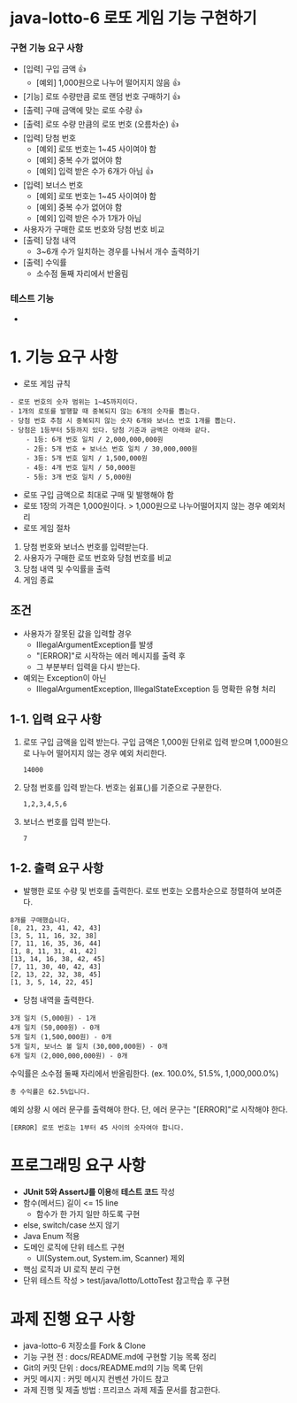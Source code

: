 # java-lotto-6 로또 게임 기능 구현하기

### 구현 기능 요구 사항
- [입력] 구입 금액 :+1:
  - [예외] 1,000원으로 나누어 떨어지지 않음 :+1:
- [기능] 로또 수량만큼 로또 랜덤 번호 구매하기 :+1:
- [출력] 구매 금액에 맞는 로또 수량 :+1:
- [출력] 로또 수량 만큼의 로또 번호 (오름차순) :+1:
- [입력] 당첨 번호
  - [예외] 로또 번호는 1~45 사이여야 함
  - [예외] 중복 수가 없어야 함
  - [예외] 입력 받은 수가 6개가 아님  :+1:
- [입력] 보너스 번호
  - [예외] 로또 번호는 1~45 사이여야 함
  - [예외] 중복 수가 없어야 함
  - [예외] 입력 받은 수가 1개가 아님
- 사용자가 구매한 로또 번호와 당첨 번호 비교
- [출력] 당첨 내역
  - 3~6개 수가 일치하는 경우를 나눠서 개수 출력하기
- [출력] 수익률
  - 소수점 둘째 자리에서 반올림

### 테스트 기능
- 


# 1. 기능 요구 사항
- 로또 게임 규칙
```
- 로또 번호의 숫자 범위는 1~45까지이다.
- 1개의 로또를 발행할 때 중복되지 않는 6개의 숫자를 뽑는다.
- 당첨 번호 추첨 시 중복되지 않는 숫자 6개와 보너스 번호 1개를 뽑는다.
- 당첨은 1등부터 5등까지 있다. 당첨 기준과 금액은 아래와 같다.
    - 1등: 6개 번호 일치 / 2,000,000,000원
    - 2등: 5개 번호 + 보너스 번호 일치 / 30,000,000원
    - 3등: 5개 번호 일치 / 1,500,000원
    - 4등: 4개 번호 일치 / 50,000원
    - 5등: 3개 번호 일치 / 5,000원
```
- 로또 구입 금액으로 최대로 구매 및 발행해야 함
- 로또 1장의 가격은 1,000원이다. > 1,000원으로 나누어떨어지지 않는 경우 예외처리
- 로또 게임 절차

1. 당첨 번호와 보너스 번호를 입력받는다. 
2. 사용자가 구매한 로또 번호와 당첨 번호를 비교
3. 당첨 내역 및 수익률을 출력
4. 게임 종료 

## 조건
- 사용자가 잘못된 값을 입력할 경우
  - IllegalArgumentException를 발생
  - "[ERROR]"로 시작하는 에러 메시지를 출력 후 
  - 그 부분부터 입력을 다시 받는다.
- 예외는 Exception이 아닌 
  - IllegalArgumentException, IllegalStateException 등 명확한 유형 처리

## 1-1. 입력 요구 사항
1. 로또 구입 금액을 입력 받는다. 구입 금액은 1,000원 단위로 입력 받으며 1,000원으로 나누어 떨어지지 않는 경우 예외 처리한다.

    ```14000```

2. 당첨 번호를 입력 받는다. 번호는 쉼표(,)를 기준으로 구분한다.

    ```1,2,3,4,5,6```
3. 보너스 번호를 입력 받는다.
   
    ```7```
## 1-2. 출력 요구 사항
- 발행한 로또 수량 및 번호를 출력한다. 로또 번호는 오름차순으로 정렬하여 보여준다.

```
8개를 구매했습니다.
[8, 21, 23, 41, 42, 43]
[3, 5, 11, 16, 32, 38]
[7, 11, 16, 35, 36, 44]
[1, 8, 11, 31, 41, 42]
[13, 14, 16, 38, 42, 45]
[7, 11, 30, 40, 42, 43]
[2, 13, 22, 32, 38, 45]
[1, 3, 5, 14, 22, 45]
```

- 당첨 내역을 출력한다.
```text
3개 일치 (5,000원) - 1개
4개 일치 (50,000원) - 0개
5개 일치 (1,500,000원) - 0개
5개 일치, 보너스 볼 일치 (30,000,000원) - 0개
6개 일치 (2,000,000,000원) - 0개
```


수익률은 소수점 둘째 자리에서 반올림한다. (ex. 100.0%, 51.5%, 1,000,000.0%)

```총 수익률은 62.5%입니다.```

예외 상황 시 에러 문구를 출력해야 한다. 단, 에러 문구는 "[ERROR]"로 시작해야 한다.

```[ERROR] 로또 번호는 1부터 45 사이의 숫자여야 합니다.```

# 프로그래밍 요구 사항 

- **JUnit 5와 AssertJ를 이용**해 **테스트 코드** 작성
- 함수(메서드) 길이 <= 15 line
  - 함수가 한 가지 일만 하도록 구현
- else, switch/case 쓰지 않기
- Java Enum 적용
- 도메인 로직에 단위 테스트 구현
  - UI(System.out, System.im, Scanner) 제외
- 핵심 로직과 UI 로직 분리 구현
- 단위 테스트 작성 > test/java/lotto/LottoTest 참고학습 후 구현

# 과제 진행 요구 사항
- java-lotto-6 저장소를 Fork & Clone
- 기능 구현 전 : docs/README.md에 구현할 기능 목록 정리
- Git의 커밋 단위 : docs/README.md의 기능 목록 단위
- 커밋 메시지 : 커밋 메시지 컨벤션 가이드 참고
- 과제 진행 및 제출 방법 : 프리코스 과제 제출 문서를 참고한다.